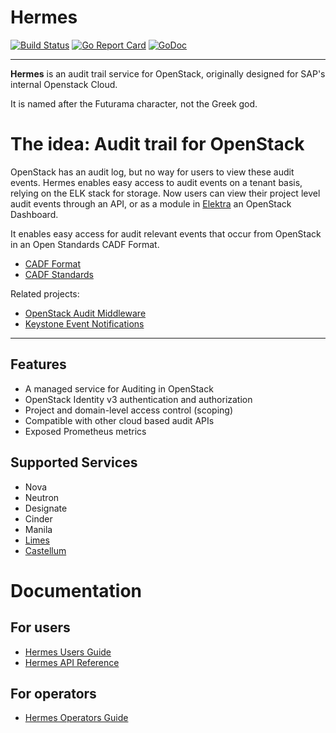 # Hermes

[![Build Status](https://travis-ci.org/sapcc/hermes.svg?branch=master)](https://travis-ci.org/sapcc/hermes)
[![Go Report Card](https://goreportcard.com/badge/github.com/sapcc/hermes)](https://goreportcard.com/report/github.com/sapcc/hermes)
[![GoDoc](https://godoc.org/github.com/sapcc/hermes?status.svg)](https://godoc.org/github.com/sapcc/hermes)

----

**Hermes** is an audit trail service for OpenStack, originally designed for SAP's internal Openstack Cloud. 

It is named after the Futurama character, not the Greek god.

# The idea: Audit trail for OpenStack

OpenStack has an audit log, but no way for users to view these audit events. Hermes enables easy access 
to audit events on a tenant basis, relying on the ELK stack for storage. Now users can view their project level
audit events through an API, or as a module in [Elektra](https://github.com/sapcc/elektra) an OpenStack Dashboard.

It enables easy access for audit relevant events that occur from OpenStack in an Open Standards CADF Format.
* [CADF Format](http://www.dmtf.org/sites/default/files/standards/documents/DSP0262_1.0.0.pdf)
* [CADF Standards](http://www.dmtf.org/standards/cadf)

Related projects:
* [OpenStack Audit Middleware](https://github.com/sapcc/openstack-audit-middleware)
* [Keystone Event Notifications](https://docs.openstack.org/keystone/pike/advanced-topics/event_notifications.html)

----

## Features 

* A managed service for Auditing in OpenStack
* OpenStack Identity v3 authentication and authorization
* Project and domain-level access control (scoping)
* Compatible with other cloud based audit APIs 
* Exposed Prometheus metrics

## Supported Services
* Nova
* Neutron
* Designate
* Cinder
* Manila
* [Limes](https://github.com/sapcc/limes)
* [Castellum](https://github.com/sapcc/castellum)

# Documentation

## For users

* [Hermes Users Guide](./docs/users/index.md)
* [Hermes API Reference](./docs/users/hermes-v1-reference.md)

## For operators

* [Hermes Operators Guide](./docs/operators/operators-guide.md)
